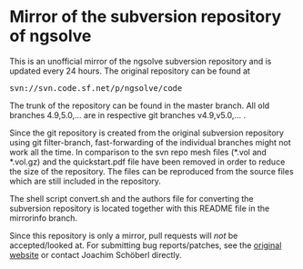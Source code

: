 Mirror of the subversion repository of ngsolve
====================================================

This is an unofficial mirror of the ngsolve subversion repository and
is updated every 24 hours. The original repository can be found at

<pre>
svn://svn.code.sf.net/p/ngsolve/code
</pre>

The trunk of the repository can be found in the master branch. All old
branches 4.9,5.0,... are in respective git branches v4.9,v5.0,... .

Since the git repository is created from the original subversion
repository using git filter-branch, fast-forwarding of the individual
branches might not work all the time. In comparison to the svn repo
mesh files (*.vol and *.vol.gz) and the quickstart.pdf file have been
removed in order to reduce the size of the repository. The files can
be reproduced from the source files which are still included in the
repository.

The shell script convert.sh and the authors file for converting the
subversion repository is located together with this README file in the
mirrorinfo branch.

Since this repository is only a mirror, pull requests will _not_ be
accepted/looked at.  For submitting bug reports/patches, see the 
[original website](http://sourceforge.net/projects/ngsolve)
or contact Joachim Schöberl directly.

